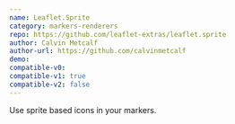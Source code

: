 ```yaml
---
name: Leaflet.Sprite
category: markers-renderers
repo: https://github.com/leaflet-extras/leaflet.sprite
author: Calvin Metcalf
author-url: https://github.com/calvinmetcalf
demo: 
compatible-v0:
compatible-v1: true
compatible-v2: false
---
```


Use sprite based icons in your markers.
